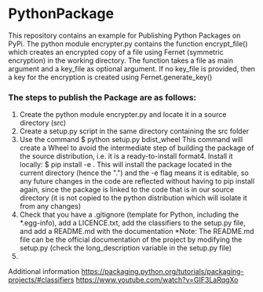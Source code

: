 # PythonPackage
This repository contains an example for Publishing Python Packages on PyPi. The python module encrypter.py contains the function encrypt_file() which creates an encrypted copy of a file using Fernet (symmetric encryption) in the working directory.
    The function takes a file as main argument and a key_file as optional argument. If no key_file is provided, then a key for the encryption is created using Fernet.generate_key()

### The steps to publish the Package are as follows:
1. Create the python module encrypter.py and locate it in a source directory (src)
2. Create a setup.py script in the same directory containing the src folder
3. Use the command $ python setup.py bdist_wheel 
	This command will create a Wheel to avoid the intermediate step of building the package of the source distribution, i.e. it is a ready-to-install format4. Install it locally: $ pip install -e .
	This will install the package located in the current directory (hence the ".") and the -e flag means it is editable, so any future changes in the code are reflected without having to pip install again, since the package is linked to the code that is in our source directory (it is not copied to the python distribution which will isolate it from any changes)
5. Check that you have a .gitignore (template for Python, including the *.egg-info), add a LICENCE.txt, add the classifiers to the setup.py file, and add a README.md with the documentation
	*Note: The README.md file can be the official documentation of the project by modifying the setup.py (check the long_description variable in the setup.py file)
6. 

Additional information
https://packaging.python.org/tutorials/packaging-projects/#classifiers
https://www.youtube.com/watch?v=GIF3LaRqgXo
